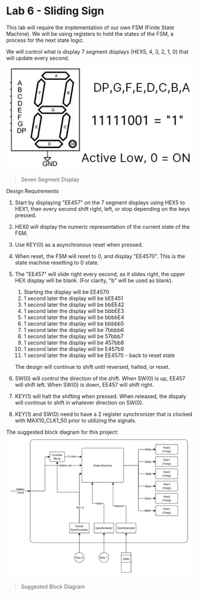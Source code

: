 # Lab 6 - Sliding Sign
This lab will require the implementation of our own FSM (Finite State Machine). We will be using registers to hold the states of the FSM, a process for the next state logic.

We will control what is display 7 segment displays (HEX5, 4, 3, 2, 1, 0) that will update every second. 

![Seven Segment](images/sev_seg.PNG)
>Seven Segment Display

Design Requirements
1) Start by displaying "EE457" on the 7 segment displays using HEX5 to HEX1, then every second shift right, left, or stop depending on the keys pressed.
2) HEX0 will display the numeric representation of the current state of the FSM.
3) Use KEY(0) as a asynchronous reset when pressed.
4) When reset, the FSM will reset to 0, and display "EE4570". This is the state machine resetting to 0 state.
5) The "EE457" will slide right every second, as it slides right, the upper HEX display will be blank. (For clarity, "b" will be used as blank).
    1) Starting the display will be EE4570
    2) 1 second later the display will be bEE451
    3) 1 second later the display will be bbEE42
    4) 1 second later the display will be bbbEE3
    5) 1 second later the display will be bbbbE4
    6) 1 second later the display will be bbbbb5
    7) 1 second later the display will be 7bbbb6
    8) 1 second later the display will be 57bbb7
    9) 1 second later the display will be 457bb8
    10) 1 second later the display will be E457b9
    11) 1 second later the display will be EE4570 - back to reset state

    The design will continue to shift until reversed, halted, or reset.

6) SW(0) will control the direction of the shift. When SW(0) is up, EE457 will shift left. When SW(0) is down, EE457 will shift right.

7) KEY(1) will halt the shifting when pressed. When released, the dispaly will continue to shift in whatever direction on SW(0).

8) KEY(1) and SW(0) need to have a 2 register synchronizer that is clocked with MAX10_CLK1_50 prior to utilizing the signals.


The suggested block diagram for this project:
![Suggested Block Diagram](images/lab6_block_diagram.PNG)
>Suggested Block Diagram
